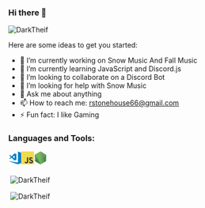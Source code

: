 ### Hi there 👋



<p align="left"> <img src="https://komarev.com/ghpvc/?username=DarkTheif" alt="DarkTheif" /> </p>

Here are some ideas to get you started:

- 🔭 I’m currently working on Snow Music And Fall Music
- 🌱 I’m currently learning JavaScript and Discord.js
- 👯 I’m looking to collaborate on a Discord Bot
- 🤔 I’m looking for help with Snow Music
- 💬 Ask me about anything
- 📫 How to reach me: rstonehouse66@gmail.com
- ⚡ Fun fact: I like Gaming



### Languages and Tools:

<img align="left" alt="Visual Studio Code" width="26px" src="https://raw.githubusercontent.com/github/explore/80688e429a7d4ef2fca1e82350fe8e3517d3494d/topics/visual-studio-code/visual-studio-code.png" />
<img align="left" alt="JavaScript" width="26px" src="https://raw.githubusercontent.com/github/explore/80688e429a7d4ef2fca1e82350fe8e3517d3494d/topics/javascript/javascript.png" />
<img align="left" alt="Node.js" width="26px" src="https://raw.githubusercontent.com/github/explore/80688e429a7d4ef2fca1e82350fe8e3517d3494d/topics/nodejs/nodejs.png" />

<br />
<br />

<p>&nbsp;<img align="center" src="https://github-readme-stats.vercel.app/api?username=DarkTheif&show_icons=true&theme=dracula&count_private=true" alt="DarkTheif" height="200"/>

<p>&nbsp;<img align="center" src="https://github-readme-stats.vercel.app/api?username=DarkTheif&show_icons=true&theme=radical&count_private=true" alt="DarkTheif" height="200"/>
<!--
**DarkTheif/DarkTheif** is a ✨ _special_ ✨ repository because its `README.md` (this file) appears on your GitHub profile.
-->

